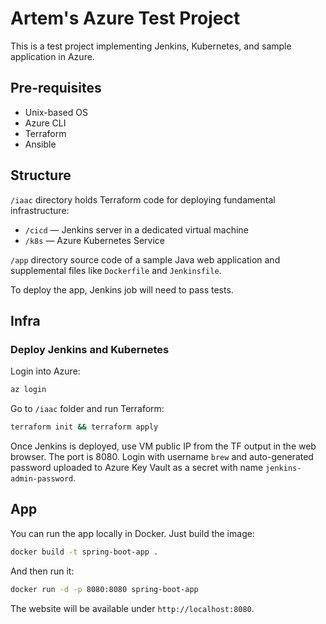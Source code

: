# Artem's Azure Test Project

This is a test project implementing Jenkins, Kubernetes, and sample application in Azure.

## Pre-requisites

- Unix-based OS
- Azure CLI
- Terraform
- Ansible

## Structure

`/iaac` directory holds Terraform code for deploying fundamental infrastructure:
- `/cicd` — Jenkins server in a dedicated virtual machine
- `/k8s` — Azure Kubernetes Service 

`/app` directory source code of a sample Java web application and supplemental files like `Dockerfile` and `Jenkinsfile`.

To deploy the app, Jenkins job will need to pass tests.

## Infra

### Deploy Jenkins and Kubernetes

Login into Azure:

```bash
az login
```

Go to `/iaac` folder and run Terraform:

```bash
terraform init && terraform apply
```

Once Jenkins is deployed, use VM public IP from the TF output in the web browser. The port is 8080.
Login with username `brew` and auto-generated password uploaded to Azure Key Vault as a secret with name `jenkins-admin-password`.

## App

You can run the app locally in Docker. Just build the image:

```bash
docker build -t spring-boot-app .
```

And then run it:

```bash
docker run -d -p 8080:8080 spring-boot-app
```

The website will be available under `http://localhost:8080`.
